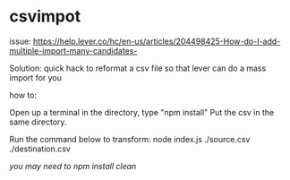 # csvimpot

issue: https://help.lever.co/hc/en-us/articles/204498425-How-do-I-add-multiple-import-many-candidates-

Solution:
quick hack to reformat a csv file so that lever can do a mass import for you

how to:

Open up a terminal in the directory, type "npm install"
Put the csv in the same directory. 

Run the command below to transform:
node index.js ./source.csv ./destination.csv

*you may need to npm install clean*
